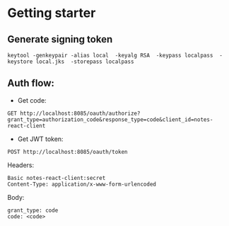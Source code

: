# Getting starter

## Generate signing token

```
keytool -genkeypair -alias local  -keyalg RSA  -keypass localpass  -keystore local.jks  -storepass localpass
```

## Auth flow:

*  Get code:
```
GET http://localhost:8085/oauth/authorize?grant_type=authorization_code&response_type=code&client_id=notes-react-client
```
* Get JWT token:
```
POST http://localhost:8085/oauth/token
```
Headers:
```
Basic notes-react-client:secret
Content-Type: application/x-www-form-urlencoded
```
Body:
```
grant_type: code
code: <code>
```
